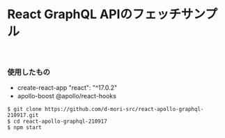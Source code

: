 # React GraphQL APIのフェッチサンプル
　
### 使用したもの
- create-react-app "react": "^17.0.2"
- apollo-boost @apollo/react-hooks
　
```
$ git clone https://github.com/d-mori-src/react-apollo-graphql-210917.git
$ cd react-apollo-graphql-210917
$ npm start
```